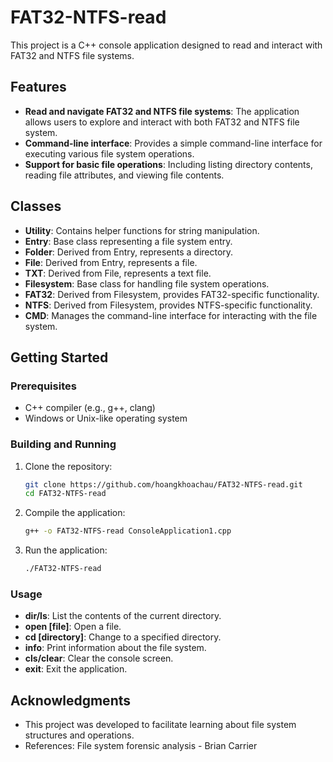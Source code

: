 # FAT32-NTFS-read

This project is a C++ console application designed to read and interact with FAT32 and NTFS file systems.

## Features

- **Read and navigate FAT32 and NTFS file systems**: The application allows users to explore and interact with both FAT32 and NTFS file system.
- **Command-line interface**: Provides a simple command-line interface for executing various file system operations.
- **Support for basic file operations**: Including listing directory contents, reading file attributes, and viewing file contents.

## Classes

- **Utility**: Contains helper functions for string manipulation.
- **Entry**: Base class representing a file system entry.
- **Folder**: Derived from Entry, represents a directory.
- **File**: Derived from Entry, represents a file.
- **TXT**: Derived from File, represents a text file.
- **Filesystem**: Base class for handling file system operations.
- **FAT32**: Derived from Filesystem, provides FAT32-specific functionality.
- **NTFS**: Derived from Filesystem, provides NTFS-specific functionality.
- **CMD**: Manages the command-line interface for interacting with the file system.

## Getting Started

### Prerequisites

- C++ compiler (e.g., g++, clang)
- Windows or Unix-like operating system

### Building and Running

1. Clone the repository:

   ```sh
   git clone https://github.com/hoangkhoachau/FAT32-NTFS-read.git
   cd FAT32-NTFS-read
   ```

2. Compile the application:

   ```sh
   g++ -o FAT32-NTFS-read ConsoleApplication1.cpp
   ```

3. Run the application:
   ```sh
   ./FAT32-NTFS-read
   ```

### Usage

- **dir/ls**: List the contents of the current directory.
- **open [file]**: Open a file.
- **cd [directory]**: Change to a specified directory.
- **info**: Print information about the file system.
- **cls/clear**: Clear the console screen.
- **exit**: Exit the application.

## Acknowledgments

- This project was developed to facilitate learning about file system structures and operations.
- References: File system forensic analysis - Brian Carrier
